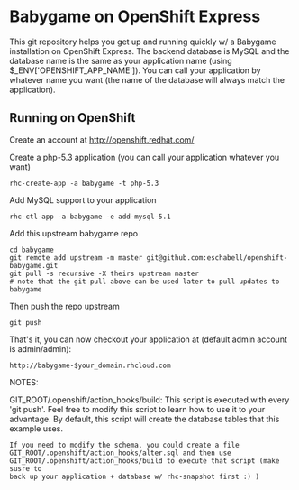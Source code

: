 Babygame on OpenShift Express
============================

This git repository helps you get up and running quickly w/ a Babygame installation
on OpenShift Express.  The backend database is MySQL and the database name is the
same as your application name (using $_ENV['OPENSHIFT_APP_NAME']).  You can call
your application by whatever name you want (the name of the database will always
match the application).


Running on OpenShift
----------------------------

Create an account at http://openshift.redhat.com/

Create a php-5.3 application (you can call your application whatever you want)

    rhc-create-app -a babygame -t php-5.3

Add MySQL support to your application

    rhc-ctl-app -a babygame -e add-mysql-5.1

Add this upstream babygame repo

    cd babygame
    git remote add upstream -m master git@github.com:eschabell/openshift-babygame.git
    git pull -s recursive -X theirs upstream master
    # note that the git pull above can be used later to pull updates to babygame
    
Then push the repo upstream

    git push

That's it, you can now checkout your application at (default admin account is admin/admin):

    http://babygame-$your_domain.rhcloud.com


NOTES:

GIT_ROOT/.openshift/action_hooks/build:
    This script is executed with every 'git push'.  Feel free to modify this script
    to learn how to use it to your advantage.  By default, this script will create
    the database tables that this example uses.

    If you need to modify the schema, you could create a file 
    GIT_ROOT/.openshift/action_hooks/alter.sql and then use
    GIT_ROOT/.openshift/action_hooks/build to execute that script (make susre to
    back up your application + database w/ rhc-snapshot first :) )

